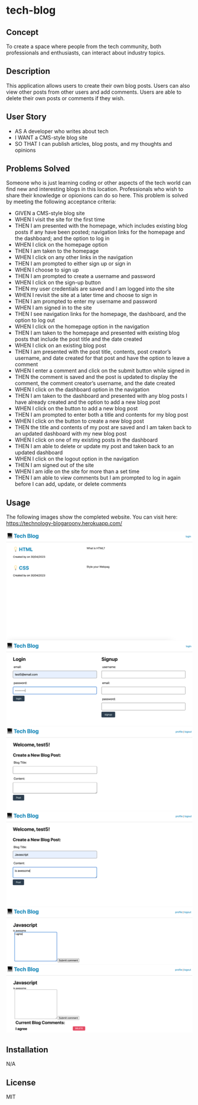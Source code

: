 # tech-blog

## Concept
To create a space where people from the tech community, both professionals and enthusiasts, can interact about industry topics.

## Description
This application allows users to create their own blog posts. Users can also view other posts from other users and add comments. Users are able to delete their own posts or comments if they wish.

## User Story

* AS A developer who writes about tech
* I WANT a CMS-style blog site
* SO THAT I can publish articles, blog posts, and my thoughts and opinions

## Problems Solved

Someone who is just learning coding or other aspects of the tech world can find new and interesting blogs in this location. Professionals who wish to share their knowledge or opionions can do so here. This problem is solved by meeting the following acceptance criteria:

* GIVEN a CMS-style blog site
* WHEN I visit the site for the first time
* THEN I am presented with the homepage, which includes existing blog posts if any have been posted; navigation links for the homepage and the dashboard; and the option to log in
* WHEN I click on the homepage option
* THEN I am taken to the homepage
* WHEN I click on any other links in the navigation
* THEN I am prompted to either sign up or sign in
* WHEN I choose to sign up
* THEN I am prompted to create a username and password
* WHEN I click on the sign-up button
* THEN my user credentials are saved and I am logged into the site
* WHEN I revisit the site at a later time and choose to sign in
* THEN I am prompted to enter my username and password
* WHEN I am signed in to the site
* THEN I see navigation links for the homepage, the dashboard, and the option to log out
* WHEN I click on the homepage option in the navigation
* THEN I am taken to the homepage and presented with existing blog posts that include the post title and the date created
* WHEN I click on an existing blog post
* THEN I am presented with the post title, contents, post creator’s username, and date created for that post and have the option to leave a comment
* WHEN I enter a comment and click on the submit button while signed in
* THEN the comment is saved and the post is updated to display the comment, the comment creator’s username, and the date created
* WHEN I click on the dashboard option in the navigation
* THEN I am taken to the dashboard and presented with any blog posts I have already created and the option to add a new blog post
* WHEN I click on the button to add a new blog post
* THEN I am prompted to enter both a title and contents for my blog post
* WHEN I click on the button to create a new blog post
* THEN the title and contents of my post are saved and I am taken back to an updated dashboard with my new blog post
* WHEN I click on one of my existing posts in the dashboard
* THEN I am able to delete or update my post and taken back to an updated dashboard
* WHEN I click on the logout option in the navigation
* THEN I am signed out of the site
* WHEN I am idle on the site for more than a set time
* THEN I am able to view comments but I am prompted to log in again before I can add, update, or delete comments

## Usage


The following images show the completed website. You can visit here:  https://technology-blogaroony.herokuapp.com/

<img src="assets/images/landing.png" alt="Image of the landing page"/>

<img src="assets/images/login.png" alt="Image of the login/signup page"/>

<img src="assets/images/profile.png" alt="Image of the profile page"/>

<img src="assets/images/post.png" alt="Image of the post page"/>

<img src="assets/images/comment.png" alt="Image of the comment page"/>

<img src="assets/images/comment-post.png" alt="Image of the posted comment"/>

## Installation

N/A

## License

MIT

